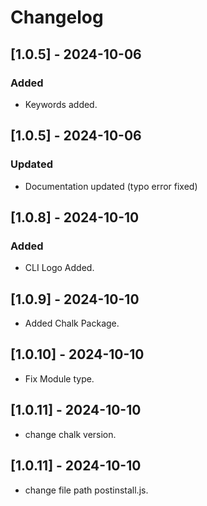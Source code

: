 # Changelog

## [1.0.5] - 2024-10-06

### Added

- Keywords added.

## [1.0.5] - 2024-10-06

### Updated

- Documentation updated (typo error fixed)

## [1.0.8] - 2024-10-10

### Added

- CLI Logo Added.

## [1.0.9] - 2024-10-10

- Added Chalk Package.


## [1.0.10] - 2024-10-10

- Fix Module type.


## [1.0.11] - 2024-10-10

- change chalk version.


## [1.0.11] - 2024-10-10

- change file path postinstall.js.

